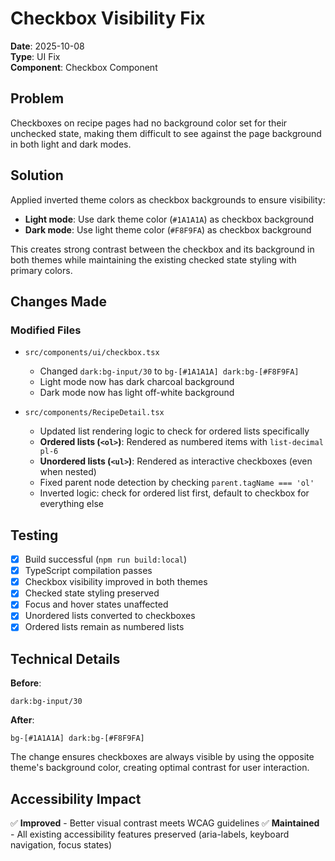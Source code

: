 # Checkbox Visibility Fix

**Date**: 2025-10-08  
**Type**: UI Fix  
**Component**: Checkbox Component

## Problem

Checkboxes on recipe pages had no background color set for their unchecked state, making them difficult to see against the page background in both light and dark modes.

## Solution

Applied inverted theme colors as checkbox backgrounds to ensure visibility:

- **Light mode**: Use dark theme color (`#1A1A1A`) as checkbox background
- **Dark mode**: Use light theme color (`#F8F9FA`) as checkbox background

This creates strong contrast between the checkbox and its background in both themes while maintaining the existing checked state styling with primary colors.

## Changes Made

### Modified Files

- `src/components/ui/checkbox.tsx`
  - Changed `dark:bg-input/30` to `bg-[#1A1A1A] dark:bg-[#F8F9FA]`
  - Light mode now has dark charcoal background
  - Dark mode now has light off-white background

- `src/components/RecipeDetail.tsx`
  - Updated list rendering logic to check for ordered lists specifically
  - **Ordered lists (`<ol>`)**: Rendered as numbered items with `list-decimal pl-6`
  - **Unordered lists (`<ul>`)**: Rendered as interactive checkboxes (even when nested)
  - Fixed parent node detection by checking `parent.tagName === 'ol'`
  - Inverted logic: check for ordered list first, default to checkbox for everything else

## Testing

- [x] Build successful (`npm run build:local`)
- [x] TypeScript compilation passes
- [x] Checkbox visibility improved in both themes
- [x] Checked state styling preserved
- [x] Focus and hover states unaffected
- [x] Unordered lists converted to checkboxes
- [x] Ordered lists remain as numbered lists

## Technical Details

**Before**: 
```tsx
dark:bg-input/30
```

**After**:
```tsx
bg-[#1A1A1A] dark:bg-[#F8F9FA]
```

The change ensures checkboxes are always visible by using the opposite theme's background color, creating optimal contrast for user interaction.

## Accessibility Impact

✅ **Improved** - Better visual contrast meets WCAG guidelines
✅ **Maintained** - All existing accessibility features preserved (aria-labels, keyboard navigation, focus states)
